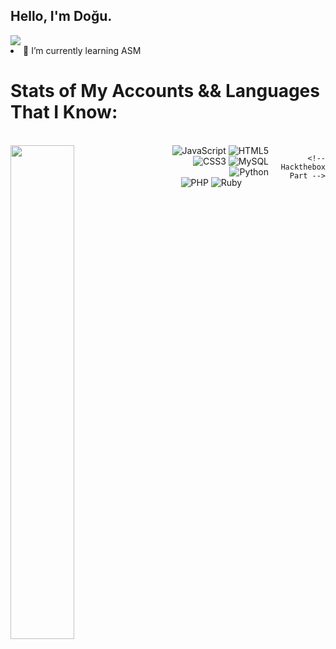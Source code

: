 ## Hello, I'm Doğu. 
<img src="https://komarev.com/ghpvc/?username=dogujen&style=flat-square">
<li> 🔭 I’m currently learning ASM
    <h1>
    Stats of My Accounts && Languages That I Know:
  </h1>
  </br>
  <div >
<img align="left" width="45%" src="https://github-readme-stats.vercel.app/api?username=dogujen&theme=dark&hide_border=true"><div align="right" style="display: flex; justify-content: flex-end;">
<div>
<img alt="JavaScript" src="https://img.shields.io/badge/javascript-%23323330.svg?style=for-the-badge&logo=javascript&logoColor=%23F7DF1E"/>
<img alt="HTML5" src="https://img.shields.io/badge/html5-%23E34F26.svg?style=for-the-badge&logo=html5&logoColor=white"/>
  <img alt="CSS3" src="https://img.shields.io/badge/css3-%231572B6.svg?style=for-the-badge&logo=css3&logoColor=white"/>
<img alt="MySQL" src="https://img.shields.io/badge/mysql-%2300f.svg?style=for-the-badge&logo=mysql&logoColor=white"/>
  <img alt="Python" src="https://img.shields.io/badge/Python-yellow?style=for-the-badge&logo=python"/>
  </br>
  <div align="center">
  <img alt="PHP" src="https://img.shields.io/badge/php-%234F5B93.svg?style=for-the-badge&logo=php&logoColor=white"/>
  <img alt="Ruby" src="https://img.shields.io/badge/ruby-red.svg?style=for-the-badge&logo=ruby&logoColor=white" />
  </div>
  </div>
  <br>
  <div>

    <!-- Hackthebox Part -->
  </div>
  
